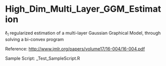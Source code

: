# High_Dim_Multi_Layer_GGM_Estimation
$\ell_1$ regularized estimation of a multi-layer Gaussian Graphical Model, through solving a bi-convex program

Reference: http://www.jmlr.org/papers/volume17/16-004/16-004.pdf

Sample Script: _Test_SampleScript.R
